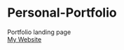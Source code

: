 # Personal-Portfolio
Portfolio landing page<br />
[My Website](https://maksym-portfolio.netlify.app/)

